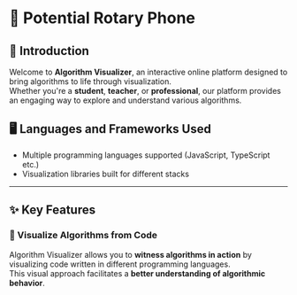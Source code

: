 # 🔎 Potential Rotary Phone

## 📖 Introduction  
Welcome to **Algorithm Visualizer**, an interactive online platform designed to bring algorithms to life through visualization.  
Whether you're a **student**, **teacher**, or **professional**, our platform provides an engaging way to explore and understand various algorithms.  


## 🖥️ Languages and Frameworks Used  
- Multiple programming languages supported (JavaScript, TypeScript etc.)  
- Visualization libraries built for different stacks  

---

## ✨ Key Features  

### 🎥 Visualize Algorithms from Code  
Algorithm Visualizer allows you to **witness algorithms in action** by visualizing code written in different programming languages.  
This visual approach facilitates a **better understanding of algorithmic behavior**.  
